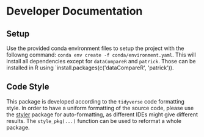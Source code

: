# Developer Documentation

## Setup

Use the provided conda environment files to setup the project with the followng command: `conda env create -f conda/environment.yaml`.
This will install all dependencies except for `dataCompareR` and `patrick`. Those can be installed in R using `install.packages(c('dataCompareR', 'patrick')).

## Code Style
This package is developed according to the `tidyverse` code formatting style. In order to have a uniform formatting of the source code, please use the [styler](https://styler.r-lib.org/reference/style_pkg.html) package for auto-formatting, as different IDEs might give different results. The `style_pkg(...)` function can be used to reformat a whole package.

